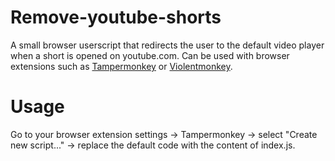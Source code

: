 # Remove-youtube-shorts 
A small browser userscript that redirects the user to the default video player when a short is opened on youtube.com. 
Can be used with browser extensions such as [Tampermonkey](https://www.tampermonkey.net/) or [Violentmonkey](https://github.com/violentmonkey/violentmonkey).
# Usage
Go to your browser extension settings -> Tampermonkey -> select "Create new script..." -> replace the default code with the content of index.js.
